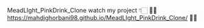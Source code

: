 MeadLIght_PinkDrink_Clone
watch my project 👇🏻
🧨👀 https://mahdighorbani98.github.io/MeadLIght_PinkDrink_Clone/ 👀🎯
